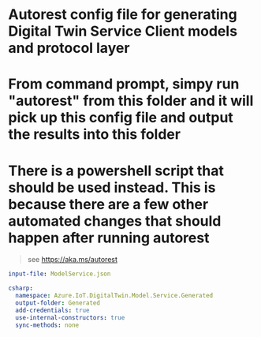 # Autorest config file for generating Digital Twin Service Client models and protocol layer

# From command prompt, simpy run "autorest" from this folder and it will pick up this config file and output the results into this folder
# There is a powershell script that should be used instead. This is because there are a few other automated changes that should happen after running autorest
> see https://aka.ms/autorest

``` yaml 
input-file: ModelService.json

csharp:
  namespace: Azure.IoT.DigitalTwin.Model.Service.Generated
  output-folder: Generated
  add-credentials: true                
  use-internal-constructors: true
  sync-methods: none
```